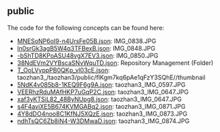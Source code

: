 ## public

The code for the following concepts can be found here: 

- [MNESoNP6oI9\-n4UrsFe05B.json](MNESoNP6oI9-n4UrsFe05B.json): IMG\_0838\.JPG
- [ln0srGk3agB5W4q3TFBexB.json](ln0srGk3agB5W4q3TFBexB.json): IMG\_0848\.JPG
- [\-bShTD8KPoASU48vgX7EV3.json](-bShTD8KPoASU48vgX7EV3.json): IMG\_0850\.JPG
- [38NdEVm2VYBscaSNvWquTD.json](38NdEVm2VYBscaSNvWquTD.json): Repository Management \(Folder\)
- [T\_OoLVyppPB0QKp\_vl03cE.json](T_OoLVyppPB0QKp_vl03cE.json): taozhan3\_/taozhan3/public/flKgm7kq6pAe1qFzY3SQhE//thumbnail
- [5NdK4v085b8\-1KEQ9F6g9A.json](5NdK4v085b8-1KEQ9F6g9A.json): taozhan3\_IMG\_0597\.JPG
- [VEERhzRduMAfHKP7uGqP2C.json](VEERhzRduMAfHKP7uGqP2C.json): taozhan3\_IMG\_0647\.JPG
- [xaf3yKTSiL82\_48ByNUpg8.json](xaf3yKTSiL82_48ByNUpg8.json): taozhan3\_IMG\_0647\.JPG
- [s4F4aviXE5B674KVMGABq2.json](s4F4aviXE5B674KVMGABq2.json): taozhan3\_IMG\_0871\.JPG
- [4Y8dDO4noo8C1KfNJ5XQzE.json](4Y8dDO4noo8C1KfNJ5XQzE.json): taozhan3\_IMG\_0873\.JPG
- [ndhTsQC6Zb8iN4\-W3DMwaD.json](ndhTsQC6Zb8iN4-W3DMwaD.json): taozhan3\_IMG\_0874\.JPG
